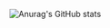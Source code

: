 ![Anurag's GitHub stats](https://github-readme-stats.vercel.app/api?username=Corneas&show_icons=true&theme=radical)

